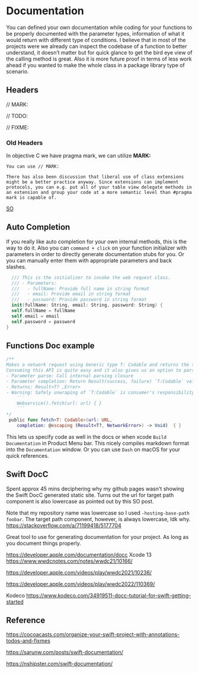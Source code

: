 # Documentation

You can defined your own documentation while coding for your functions to be properly documented with the parameter types, information of what it would return with different type of conditions. I believe that in most of the projects were we already can inspect the codebase of a function to better understand, it doesn’t matter but for quick glance to get the bird eye view of the calling method is great. Also it is more future proof in terms of less work ahead if you wanted to make the whole class in a package library type of scenario.

## Headers

// MARK:

// TODO:

// FIXME: 



### Old Headers

In objective C we have pragma mark, we can utilize **MARK:** 
```text
You can use // MARK:

There has also been discussion that liberal use of class extensions might be a better practice anyway. Since extensions can implement protocols, you can e.g. put all of your table view delegate methods in an extension and group your code at a more semantic level than #pragma mark is capable of.
```
[SO](https://stackoverflow.com/questions/24017316/pragma-mark-in-swift?rq=1)


## Auto Completion

If you really like auto completion for your own internal methods, this is the way to do it. Also you can `command + click` on your function initializer with parameters in order to directly generate documentation stubs for you. Or you can manually enter them with appropriate parameters and back slashes.

```swift
  /// This is the initializer to invoke the web request class.
  /// - Parameters:
  ///   - fullName: Provide full name in string format
  ///   - email: Provide email in string format
  ///   - password: Provide password in string format
  init(fullName: String, email: String, password: String) {
  self.fullName = fullName
  self.email = email
  self.password = password
}
```


## Functions Doc example

```swift
/**
Makes a network request using Generic type T: Codable and returns the two completioner handlers - Parsing & Result Type.
Consuming this API is quite easy and it also gives us an option to parse the network data response in the completion handler
- Parameter parse: Call internal parsing closure
- Parameter completion: Return Result(success, failure) `T:Codable` value
- Returns: Result<T? ,Error>
- Warning: Safely unwraping of `T:Codable` is consumer's responsibility.
	```
	Webservice().fetch(url: url) { }
	```
*/
 public func fetch<T: Codable>(url: URL,
    completion: @escaping (Result<T?, NetworkError>) -> Void)  { }
```

This lets us specify code as well in the docs or when xcode `Build Documentation` in Product Menu bar. This nicely compiles markdown format into the `Documentation` window. Or you can use `Dash` on macOS for your quick references.


## Swift DocC


Spent approx 45 mins deciphering why my github pages wasn't showing the Swift DocC generated static site. Turns out the url for target path component is also lowercase as pointed out by this SO post.

Note that my repository name was lowercase so I used `-hosting-base-path foobar`. The target path component, however, is always lowercase, Idk why.
https://stackoverflow.com/a/71199418/5177704



Great tool to use for generating documentation for your project. As long as you document things properly.



https://developer.apple.com/documentation/docc
Xcode 13
https://www.wwdcnotes.com/notes/wwdc21/10166/

https://developer.apple.com/videos/play/wwdc2021/10236/

https://developer.apple.com/videos/play/wwdc2022/110369/

Kodeco 
https://www.kodeco.com/34919511-docc-tutorial-for-swift-getting-started
## Reference

https://cocoacasts.com/organize-your-swift-project-with-annotations-todos-and-fixmes

https://sarunw.com/posts/swift-documentation/

https://nshipster.com/swift-documentation/